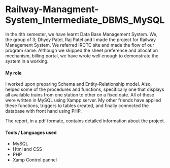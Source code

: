 # Railway-Managment-System_Intermediate_DBMS_MySQL
In the 4th semester, we have learnt Data Base Management System. We, the group of 3; Dhyey Patel, Raj Patel and I made the project for Railway Management System. We referred IRCTC site and made the flow of our program same. Although we skipped the sheet preference and allocation mechanism, billing portal, we have wrote well enough to demonstrate the system in a working.

#### My role
I worked upon preparing Schema and Entity-Relationship model. Also, helped some of the procedures and functions, specifically one that displays all available trains from one station to other on a fixed date. All of these were written in MySQL using Xampp server. My other friends have applied these functions, triggers to tables created, and finally connected the database with front hand using PHP.

The report, in a pdf formate, contains detailed information about the project.

#### Tools / Languages used
* MySQL
* Html and CSS
* PHP
* Xamp Control pannel
